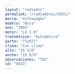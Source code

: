 ```yaml
---
layout: "radiador"
permalink: "/radiadores/5833/"
marca: "Volkswagen"
modelo: "Bora"
ano: "2005"
motor: "L4 1.9"
transmision: "Automática"
parte: "732872"
clima: "Con clima"
alto: "25 5/8"
ancho: "15 8/9"
observaciones: "TDI"
id: "5833"
---
```


